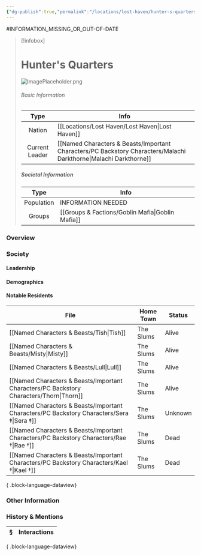 ```yaml
---
{"dg-publish":true,"permalink":"/locations/lost-haven/hunter-s-quarters/","tags":["Discovered"],"updated":"2025-08-09T13:02:47.252+01:00"}
---
```


#INFORMATION_MISSING_OR_OUT-OF-DATE 

> [!infobox]
> 
> # Hunter's Quarters
> ![ImagePlaceholder.png](/img/user/Admin/Attachments/ImagePlaceholder.png)
> ###### Basic Information
> 
>  Type | Info |
> :----: | --- |
> Nation | [[Locations/Lost Haven/Lost Haven\|Lost Haven]] |
>  Current Leader | [[Named Characters & Beasts/Important Characters/PC Backstory Characters/Malachi Darkthorne\|Malachi Darkthorne]] |
>  ##### Societal Information
>  Type | Info |
> :----: | --- |
> Population | INFORMATION NEEDED |
> Groups | [[Groups & Factions/Goblin Mafia\|Goblin Mafia]] |

### Overview

### Society
#### Leadership

#### Demographics

#### Notable Residents
| File                                                                                         | Home Town | Status  |
| -------------------------------------------------------------------------------------------- | --------- | ------- |
| [[Named Characters & Beasts/Tish\|Tish]]                                                  | The Slums | Alive   |
| [[Named Characters & Beasts/Misty\|Misty]]                                                | The Slums | Alive   |
| [[Named Characters & Beasts/Lull\|Lull]]                                                  | The Slums | Alive   |
| [[Named Characters & Beasts/Important Characters/PC Backstory Characters/Thorn\|Thorn]]   | The Slums | Alive   |
| [[Named Characters & Beasts/Important Characters/PC Backstory Characters/Sera ‡\|Sera ‡]] | The Slums | Unknown |
| [[Named Characters & Beasts/Important Characters/PC Backstory Characters/Rae †\|Rae †]]   | The Slums | Dead    |
| [[Named Characters & Beasts/Important Characters/PC Backstory Characters/Kael †\|Kael †]] | The Slums | Dead    |

{ .block-language-dataview}

### Other Information

### History & Mentions
| § | Interactions |
| - | ------------ |

{ .block-language-dataview}